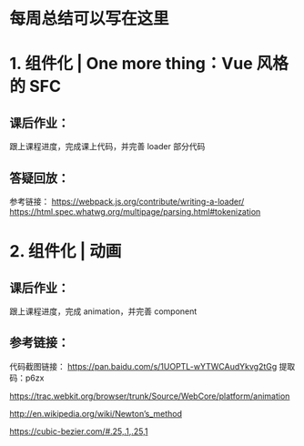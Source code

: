 # 每周总结可以写在这里

# 1. 组件化 | One more thing：Vue 风格的 SFC
## 课后作业：
跟上课程进度，完成课上代码，并完善 loader 部分代码
## 答疑回放：
参考链接：
https://webpack.js.org/contribute/writing-a-loader/
https://html.spec.whatwg.org/multipage/parsing.html#tokenization

# 2. 组件化 | 动画
## 课后作业：
跟上课程进度，完成 animation，并完善 component
## 参考链接：
代码截图链接： https://pan.baidu.com/s/1UOPTL-wYTWCAudYkvg2tGg
提取码：p6zx

https://trac.webkit.org/browser/trunk/Source/WebCore/platform/animation

http://en.wikipedia.org/wiki/Newton’s_method

https://cubic-bezier.com/#.25,.1,.25,1